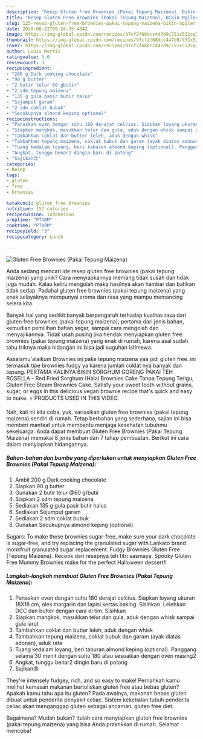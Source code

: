 ```yaml
---
description: "Resep Gluten Free Brownies (Pakai Tepung Maizena), Bikin Ngiler"
title: "Resep Gluten Free Brownies (Pakai Tepung Maizena), Bikin Ngiler"
slug: 125-resep-gluten-free-brownies-pakai-tepung-maizena-bikin-ngiler
date: 2020-08-22T09:24:35.484Z
image: https://img-global.cpcdn.com/recipes/97cf2f68dcc447d9/751x532cq70/gluten-free-brownies-pakai-tepung-maizena-foto-resep-utama.jpg
thumbnail: https://img-global.cpcdn.com/recipes/97cf2f68dcc447d9/751x532cq70/gluten-free-brownies-pakai-tepung-maizena-foto-resep-utama.jpg
cover: https://img-global.cpcdn.com/recipes/97cf2f68dcc447d9/751x532cq70/gluten-free-brownies-pakai-tepung-maizena-foto-resep-utama.jpg
author: Louis Morris
ratingvalue: 3.6
reviewcount: 3
recipeingredient:
- "200 g Dark cooking chocolate"
- "90 g butter"
- "2 butir telur 60 gbutir"
- "2 sdm tepung maizena"
- "135 g gula pasir butir halus"
- "Sejumput garam"
- "2 sdm coklat bubuk"
- "Secukupnya almond keping optional"
recipeinstructions:
- "Panaskan oven dengan suhu 180 derajat celcius. Siapkan loyang ukuran 18X18 cm, oles margarin dan lapisi kertas baking. Sisihkan. Lelehkan DCC dan butter dengan cara di tim. Sisihkan"
- "Siapkan mangkok, masukkan telur dan gula, aduk dengan whisk sampai gula larut"
- "Tambahkan coklat dan butter leleh, aduk dengan whisk"
- "Tambahkan tepung maizena, coklat bubuk dan garam (ayak diatas adonan), aduk rata"
- "Tuang kedalam loyang, beri taburan almond keping (optional). Panggang selama 30 menit dengan suhu 180 atau sesuaikan dengan oven masing2"
- "Angkat, tunggu benar2 dingin baru di potong"
- "Sajikan😍"
categories:
- Resep
tags:
- gluten
- free
- brownies

katakunci: gluten free brownies 
nutrition: 157 calories
recipecuisine: Indonesian
preptime: "PT40M"
cooktime: "PT48M"
recipeyield: "3"
recipecategory: Lunch

---
```



![Gluten Free Brownies (Pakai Tepung Maizena)](https://img-global.cpcdn.com/recipes/97cf2f68dcc447d9/751x532cq70/gluten-free-brownies-pakai-tepung-maizena-foto-resep-utama.jpg)

Anda sedang mencari ide resep gluten free brownies (pakai tepung maizena) yang unik? Cara menyiapkannya memang tidak susah dan tidak juga mudah. Kalau keliru mengolah maka hasilnya akan hambar dan bahkan tidak sedap. Padahal gluten free brownies (pakai tepung maizena) yang enak selayaknya mempunyai aroma dan rasa yang mampu memancing selera kita.

Banyak hal yang sedikit banyak berpengaruh terhadap kualitas rasa dari gluten free brownies (pakai tepung maizena), pertama dari jenis bahan, kemudian pemilihan bahan segar, sampai cara mengolah dan menyajikannya. Tidak usah pusing jika hendak menyiapkan gluten free brownies (pakai tepung maizena) yang enak di rumah, karena asal sudah tahu triknya maka hidangan ini bisa jadi suguhan istimewa.

Assalamu&#39;alaikum Brownies ini pake tepung maizena yaa jadi gluten free. ini termasuk tipe brownies fudgy ya karena jumlah coklat nya banyak dan tepung. PERTAMA KALINYA BIKIN SORGHUM GORENG PAKAI TEH ROSELLA - Red Fried Sorghum (Halal Brownies Cake Tanpa Tepung Terigu, Gluten Free Steam Brownies Cake. Satisfy your sweet tooth without grains, sugar, or eggs in this delicious vegan brownie recipe that&#39;s quick and easy to make. ⭐️ PRODUCTS USED IN THIS VIDEO.


Nah, kali ini kita coba, yuk, variasikan gluten free brownies (pakai tepung maizena) sendiri di rumah. Tetap berbahan yang sederhana, sajian ini bisa memberi manfaat untuk membantu menjaga kesehatan tubuhmu sekeluarga. Anda dapat membuat Gluten Free Brownies (Pakai Tepung Maizena) memakai 8 jenis bahan dan 7 tahap pembuatan. Berikut ini cara dalam menyiapkan hidangannya.

<!--inarticleads1-->

##### Bahan-bahan dan bumbu yang diperlukan untuk menyiapkan Gluten Free Brownies (Pakai Tepung Maizena):

1. Ambil 200 g Dark cooking chocolate
1. Siapkan 90 g butter
1. Gunakan 2 butir telur @60 g/butir
1. Siapkan 2 sdm tepung maizena
1. Sediakan 135 g gula pasir butir halus
1. Sediakan Sejumput garam
1. Sediakan 2 sdm coklat bubuk
1. Gunakan Secukupnya almond keping (optional)


Sugars: To make these brownies sugar-free, make sure your dark chocolate is sugar-free, and try replacing the granulated sugar with Lankato brand monkfruit granulated sugar replacement. Fudgy Brownies Gluten Free (Tepung Maizena). Recook dari resepnya teh fitri sasmaya. Spooky Gluten Free Mummy Brownies make for the perfect Halloween dessert!! 

<!--inarticleads2-->

##### Langkah-langkah membuat Gluten Free Brownies (Pakai Tepung Maizena):

1. Panaskan oven dengan suhu 180 derajat celcius. Siapkan loyang ukuran 18X18 cm, oles margarin dan lapisi kertas baking. Sisihkan. Lelehkan DCC dan butter dengan cara di tim. Sisihkan
1. Siapkan mangkok, masukkan telur dan gula, aduk dengan whisk sampai gula larut
1. Tambahkan coklat dan butter leleh, aduk dengan whisk
1. Tambahkan tepung maizena, coklat bubuk dan garam (ayak diatas adonan), aduk rata
1. Tuang kedalam loyang, beri taburan almond keping (optional). Panggang selama 30 menit dengan suhu 180 atau sesuaikan dengan oven masing2
1. Angkat, tunggu benar2 dingin baru di potong
1. Sajikan😍


They&#39;re intensely fudgey, rich, and so easy to make! Pernahkah kamu melihat kemasan makanan bertuliskan gluten free atau bebas gluten? Apakah kamu tahu apa itu gluten? Pada awalnya, makanan bebas gluten dibuat untuk penderita penyakit celiac. Sistem kekebalan tubuh penderita celiac akan menganggap gluten sebagai ancaman. gluten free diet. 

Bagaimana? Mudah bukan? Itulah cara menyiapkan gluten free brownies (pakai tepung maizena) yang bisa Anda praktikkan di rumah. Selamat mencoba!
